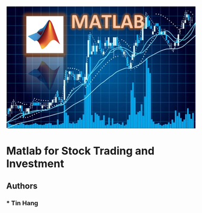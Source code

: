 <img src="TitleMATLAB.PNG">

# Matlab for Stock Trading and Investment  

## Authors  
### * Tin Hang  
